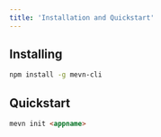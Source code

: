 ```yaml
---
title: 'Installation and Quickstart'
---
```


## Installing

``` bash
npm install -g mevn-cli
```

## Quickstart

``` md
mevn init <appname>
```